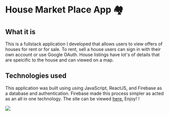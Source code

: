 # House Market Place App 🏘

## What it is
This is a fullstack application I developed that allows users to view offers of houses for rent or for sale. To rent, sell a house users can sign in with their own account or use Google OAuth. House listings have lot's of details that are speicific to the house and can viewed on a map. 

## Technologies used
This application was built using using JavaScript, ReactJS, and Firebase as a database and authentication. Firebase made this process simpler as acted as an all in one technology. The site can be viewed [here.](https://house-market-place.vercel.app) Enjoy!
!

<img src="https://user-images.githubusercontent.com/81720594/147857607-1e31eab7-fdd1-48ad-9f45-820b0ee2e7e7.png"/>
